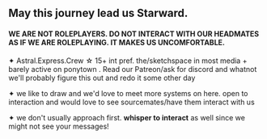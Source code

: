 ## May this journey lead us Starward.
#### WE ARE NOT ROLEPLAYERS. DO NOT INTERACT WITH OUR HEADMATES AS IF WE ARE ROLEPLAYING. IT MAKES US UNCOMFORTABLE.
✦ Astral.Express.Crew ☆ 15+ int pref. the/sketchspace in most media + barely active on ponytown . Read our Patreon/ask for discord and whatnot
we'll probably figure this out and redo it some other day

✦ we like to draw and we'd love to meet more systems on here. open to interaction and would love to see sourcemates/have them interact with us

✦ we don't usually approach first. **whisper to interact** as well since we might not see your messages!
